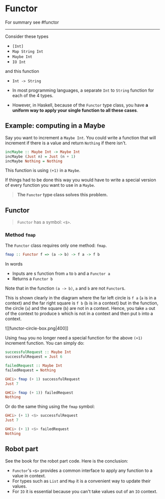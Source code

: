 # Functor
For summary see #functor

---

Consider these types
- `[Int]`
- `Map String Int`
- `Maybe Int`
- `IO Int`

and this function
- `Int -> String`

- In most programming languages, a separate `Int` to `String` function for each of the 4 types.
- However, in Haskell, because of the `Functor` type class, you have **a uniform way to apply your single function to all these cases**.


## Example: computing in a Maybe

Say you want to increment a `Maybe Int`. You could write a function that will increment if there is a value and return `Nothing` if there isn't.

```haskell
incMaybe :: Maybe Int -> Maybe Int
incMaybe (Just n) = Just (n + 1)
incMaybe Nothing = Nothing
```

This function is using `(+1)` in a `Maybe`.

If things had to be done this way you would have to write a special version of every function you want to use in a `Maybe`.

> **The `Functor` type class solves this problem.**


## Functor

> `Functor` has a symbol: `<$>`.

### Method `fmap`

The `Functor` class requires only one method: `fmap`.

```haskell
fmap :: Functor f => (a -> b) -> f a -> f b
```

In words
- Inputs are s function from `a` to `b` and a `Functor a`
- Returns a `Functor b` 

Note that in the function `(a -> b)`, `a` and `b` are not `Functor`s.

This is shown clearly in the diagram where the far left circle is `f a` (`a` is in a context) and the far right square is `f b` (`b` is in a context) but in the function, the circle (`a`) and the square (`b`) are not in a context. Hence, you take `a` out of the context to produce `b` which is not in a context and then put `b` into a context.

![[functor-circle-box.png|400]]


Using `fmap` you no longer need a special function for the above `(+1)` increment function. You can simply do:
```haskell
successfulRequest :: Maybe Int
successfulRequest = Just 6

failedRequest :: Maybe Int
failedRequest = Nothing

GHCi> fmap (+ 1) successfulRequest
Just 7

GHCi> fmap (+ 1)) failedRequest
Nothing
```

Or do the same thing using the `fmap` symbol:
```haskell
GHCi> (+ 1) <$> successfulRequest
Just 7

GHCi> (+ 1) <$> failedRequest
Nothing
```


## Robot part

See the book for the robot part code. Here is the conclusion:

- `Functor`'s `<$>` provides a common interface to apply any function to a value in context.
- For types such as `List` and `Map` it is a convenient way to update their values.
- For `IO` it is essential because you can't take values out of an `IO` context.